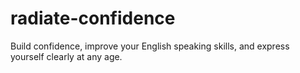 # radiate-confidence
Build confidence, improve your English speaking skills, and express yourself clearly at any age.
